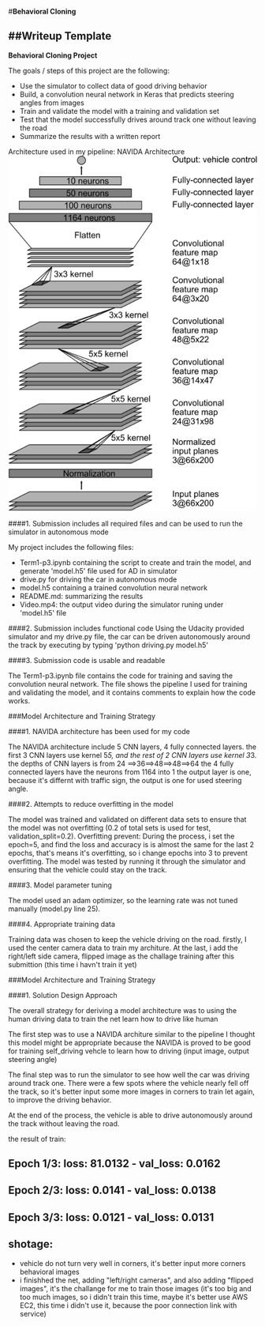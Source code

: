 #**Behavioral Cloning** 

##Writeup Template
---

**Behavioral Cloning Project**

The goals / steps of this project are the following:
* Use the simulator to collect data of good driving behavior
* Build, a convolution neural network in Keras that predicts steering angles from images
* Train and validate the model with a training and validation set
* Test that the model successfully drives around track one without leaving the road
* Summarize the results with a written report


[//]: # (Image References)

Architecture used in my pipeline: NAVIDA Architecture
 ![image](https://github.com/Genzaiwuxian/term1-p3/blob/master/cnn-architecture-624x890.png)

####1. Submission includes all required files and can be used to run the simulator in autonomous mode

My project includes the following files:
* Term1-p3.ipynb containing the script to create and train the model, and generate 'model.h5' file used for AD in simulator
* drive.py for driving the car in autonomous mode
* model.h5 containing a trained convolution neural network 
* README.md: summarizing the results
* Video.mp4: the output video during the simulator runing under 'model.h5' file

####2. Submission includes functional code
Using the Udacity provided simulator and my drive.py file, the car can be driven autonomously around the track by executing 
by typing 'python driving.py model.h5'

####3. Submission code is usable and readable

The Term1-p3.ipynb file contains the code for training and saving the convolution neural network. The file shows the pipeline I used for training and validating the model, and it contains comments to explain how the code works.

###Model Architecture and Training Strategy

####1. NAVIDA architecture has been used for my code

The NAVIDA architecture include 5 CNN layers, 4 fully connected layers.
the first 3 CNN layers use kernel 5*5, and the rest of 2 CNN layers use kernel 3*3.
the depths of CNN layers is from 24 ==>36==>48==>48==>64 
the 4 fully connected layers have the neurons from 1164 into 1 
the output layer is one, because it's differnt with traffic sign, the output is one for used steering angle.

####2. Attempts to reduce overfitting in the model

The model was trained and validated on different data sets to ensure that the model was not overfitting (0.2 of total sets is used for test, validation_split=0.2). 
Overfitting prevent: During the process, i set the epoch=5, and find the loss and accuracy is is almost the same for the last 2 epochs, that's means it's overfitting, so i change epochs into 3 to prevent overfitting.
The model was tested by running it through the simulator and ensuring that the vehicle could stay on the track.

####3. Model parameter tuning

The model used an adam optimizer, so the learning rate was not tuned manually (model.py line 25).

####4. Appropriate training data

Training data was chosen to keep the vehicle driving on the road. firstly, I used the center camera data to train my architure. 
At the last, i add the right/left side camera, flipped image as the challage training after this submittion (this time i havn't train it yet)

###Model Architecture and Training Strategy

####1. Solution Design Approach

The overall strategy for deriving a model architecture was to using the human driving data to train the net learn how to drive like human

The first step was to use a NAVIDA architure similar to the pipeline I thought this model might be appropriate because the NAVIDA is proved to be good for training self_driving vehcle to learn how to driving (input image, output steering angle) 

The final step was to run the simulator to see how well the car was driving around track one. There were a few spots where the vehicle nearly fell off the track, so it's better input some more images in corners to train let again, to improve the driving behavior.

At the end of the process, the vehicle is able to drive autonomously around the track without leaving the road.

the result of train:
## Epoch 1/3: loss: 81.0132 - val_loss: 0.0162
## Epoch 2/3: loss: 0.0141 - val_loss: 0.0138
## Epoch 3/3: loss: 0.0121 - val_loss: 0.0131

## shotage:
- vehicle do not turn very well in corners, it's better input more corners behavioral images
- i finishhed the net, adding "left/right cameras", and also adding "flipped images", it's the challange for me to train those images (it's too big and too much images, so i didn't train this time, maybe it's better use AWS EC2, this time i didn't use it, because the poor connection link with service)
